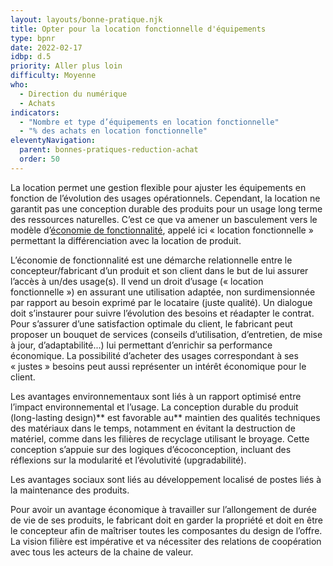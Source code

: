 ```yaml
---
layout: layouts/bonne-pratique.njk
title: Opter pour la location fonctionnelle d'équipements
type: bpnr
date: 2022-02-17
idbp: d.5
priority: Aller plus loin
difficulty: Moyenne
who:
  - Direction du numérique
  - Achats
indicators:
  - "Nombre et type d’équipements en location fonctionnelle"
  - "% des achats en location fonctionnelle"
eleventyNavigation:
  parent: bonnes-pratiques-reduction-achat
  order: 50
---
```


La location permet une gestion flexible pour ajuster les équipements en fonction de l’évolution des usages opérationnels. Cependant, la location ne garantit pas une conception durable des produits pour un usage long terme des ressources naturelles. C’est ce que va amener un basculement vers le modèle d’[économie de fonctionnalité](https://fr.wikipedia.org/wiki/%C3%89conomie_de_fonctionnalit%C3%A9), appelé ici « location fonctionnelle » permettant la différenciation avec la location de produit.

L’économie de fonctionnalité est une démarche relationnelle entre le concepteur/fabricant d’un produit et son client dans le but de lui assurer l’accès à un/des usage(s). Il vend un droit d’usage (« location fonctionnelle ») en assurant une utilisation adaptée, non surdimensionnée par rapport au besoin exprimé par le locataire (juste qualité). Un dialogue doit s’instaurer pour suivre l’évolution des besoins et réadapter le contrat. Pour s’assurer d’une satisfaction optimale du client, le fabricant peut proposer un bouquet de services (conseils d’utilisation, d’entretien, de mise à jour, d’adaptabilité...) lui permettant d’enrichir sa performance économique. La possibilité d’acheter des usages correspondant à ses « justes » besoins peut aussi représenter un intérêt économique pour le client. 

Les avantages environnementaux sont liés à un rapport optimisé entre l’impact environnemental et l’usage. La conception durable du produit (long-lasting design)** est favorable au** maintien des qualités techniques des matériaux dans le temps, notamment en évitant la destruction de matériel, comme dans les filières de recyclage utilisant le broyage. Cette conception s’appuie sur des logiques d’écoconception, incluant des réflexions sur la modularité et l’évolutivité (upgradabilité).

Les avantages sociaux sont liés au développement localisé de postes liés à la maintenance des produits.

Pour avoir un avantage économique à travailler sur l’allongement de durée de vie de ses produits, le fabricant doit en garder la propriété et doit en être le concepteur afin de maîtriser toutes les composantes du design de l’offre. La vision filière est impérative et va nécessiter des relations de coopération avec tous les acteurs de la chaine de valeur.
